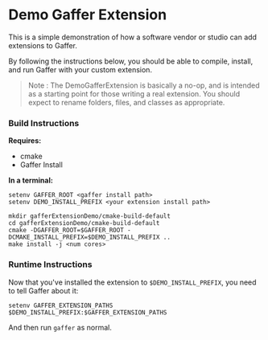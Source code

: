 # Demo Gaffer Extension

This is a simple demonstration of how a software vendor or studio can add extensions to Gaffer.

By following the instructions below, you should be able to compile, install, and run Gaffer with
your custom extension.

> Note : The DemoGafferExtension is basically a no-op, and is intended as a starting point for those
> writing a real extension. You should expect to rename folders, files, and classes as appropriate.

### Build Instructions

**Requires:**

* cmake
* Gaffer Install

**In a terminal:**

```
setenv GAFFER_ROOT <gaffer install path>
setenv DEMO_INSTALL_PREFIX <your extension install path>

mkdir gafferExtensionDemo/cmake-build-default
cd gafferExtensionDemo/cmake-build-default
cmake -DGAFFER_ROOT=$GAFFER_ROOT -DCMAKE_INSTALL_PREFIX=$DEMO_INSTALL_PREFIX ..
make install -j <num cores>
```

### Runtime Instructions

Now that you've installed the extension to `$DEMO_INSTALL_PREFIX`, you need to tell Gaffer about it:

`setenv GAFFER_EXTENSION_PATHS $DEMO_INSTALL_PREFIX:$GAFFER_EXTENSION_PATHS`

And then run `gaffer` as normal.
